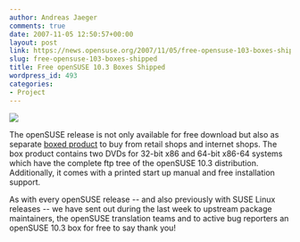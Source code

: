 ```yaml
---
author: Andreas Jaeger
comments: true
date: 2007-11-05 12:50:57+00:00
layout: post
link: https://news.opensuse.org/2007/11/05/free-opensuse-103-boxes-shipped/
slug: free-opensuse-103-boxes-shipped
title: Free openSUSE 10.3 Boxes Shipped
wordpress_id: 493
categories:
- Project
---
```


[![](http://files.opensuse.org/opensuse/en/0/0c/10_3_box.png)](http://en.opensuse.org/Buy_openSUSE)

The openSUSE release is not only available for free download but also as separate [boxed product](http://en.opensuse.org/Buy_openSUSE) to buy from retail shops and internet shops. The box product contains two DVDs for 32-bit x86 and 64-bit x86-64 systems which have the complete ftp tree of the openSUSE 10.3 distribution.  Additionally, it comes with a printed start up manual and free installation support.

As with every openSUSE release -- and also previously with SUSE Linux releases -- we have sent out during the last week to upstream package maintainers, the openSUSE translation teams and to active bug reporters an openSUSE 10.3 box for free to say thank you!
